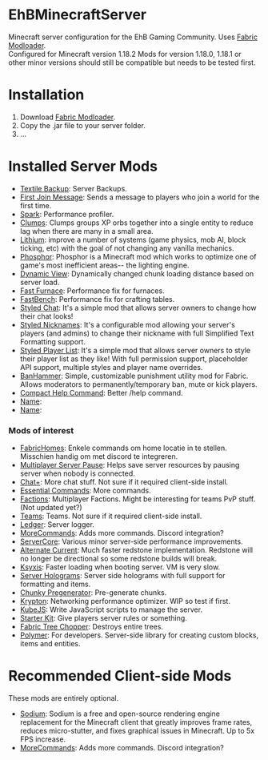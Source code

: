 # EhBMinecraftServer
Minecraft server configuration for the EhB Gaming Community. Uses [Fabric Modloader](https://fabricmc.net/).<br>
Configured for Minecraft version 1.18.2 Mods for version 1.18.0, 1.18.1 or other minor versions should still be compatible but needs to be tested first.<br>


# Installation

1. Download [Fabric Modloader](https://fabricmc.net/).
2. Copy the .jar file to your server folder.
3. ...

# Installed Server Mods
- [Textile Backup](https://www.curseforge.com/minecraft/mc-mods/textile-backup): Server Backups.
- [First Join Message](https://www.curseforge.com/minecraft/mc-mods/first-join-message-fabric): Sends a message to players who join a world for the first time.
- [Spark](https://www.curseforge.com/minecraft/mc-mods/spark): Performance profiler.
- [Clumps](https://www.curseforge.com/minecraft/mc-mods/clumps): Clumps groups XP orbs together into a single entity to reduce lag when there are many in a small area.
- [Lithium](https://modrinth.com/mod/lithium): improve a number of systems (game physics, mob AI, block ticking, etc) with the goal of not changing any vanilla mechanics.
- [Phosphor](https://www.curseforge.com/minecraft/mc-mods/phosphor): Phosphor is a Minecraft mod which works to optimize one of game's most inefficient areas-- the lighting engine.
- [Dynamic View](https://www.curseforge.com/minecraft/mc-mods/dynamic-view): Dynamically changed chunk loading distance based on server load.
- [Fast Furnace](https://www.curseforge.com/minecraft/mc-mods/fast-furnace-for-fabric): Performance fix for furnaces.
- [FastBench](https://www.curseforge.com/minecraft/mc-mods/fastbench-for-fabric): Performance fix for crafting tables.
- [Styled Chat](https://www.curseforge.com/minecraft/mc-mods/styled-chat): It's a simple mod that allows server owners to change how their chat looks!
- [Styled Nicknames](https://www.curseforge.com/minecraft/mc-mods/styled-nicknames): It's a configurable mod allowing your server's players (and admins) to change their nickname with full Simplified Text Formatting support.
- [Styled Player List](https://www.curseforge.com/minecraft/mc-mods/styled-player-list): It's a simple mod that allows server owners to style their player list as they like! With full permission support, placeholder API support, multiple styles and player name overrides.
- [BanHammer](https://www.curseforge.com/minecraft/mc-mods/patboxs-banhammer): Simple, customizable punishment utility mod for Fabric. Allows moderators to permanently/temporary ban, mute or kick players.
- [Compact Help Command](https://www.curseforge.com/minecraft/mc-mods/compact-help-command-fabric): Better /help command.
- [Name](url):
- [Name](url):

### Mods of interest
- [FabricHomes](https://www.curseforge.com/minecraft/mc-mods/fabrichomes): Enkele commands om home locatie in te stellen. Misschien handig om met discord te integreren.
- [Multiplayer Server Pause](https://www.curseforge.com/minecraft/mc-mods/multiplayer-server-pause-fabric): Helps save server resources by pausing server when nobody is connected.
- [Chat+](https://www.curseforge.com/minecraft/mc-mods/chat): More chat stuff. Not sure if it required client-side install.
- [Essential Commands](https://www.curseforge.com/minecraft/mc-mods/essential-commands): More commands.
- [Factions](https://www.curseforge.com/minecraft/mc-mods/factions-fabric): Multiplayer Factions. Might be interesting for teams PvP stuff. (Not updated yet?)
- [Teams](https://www.curseforge.com/minecraft/mc-mods/teams): Teams. Not sure if it required client-side install.
- [Ledger](https://www.curseforge.com/minecraft/mc-mods/ledger): Server logger.
- [MoreCommands](https://www.curseforge.com/minecraft/mc-mods/morecommands): Adds more commands. Discord integration?
- [ServerCore](https://www.curseforge.com/minecraft/mc-mods/servercore): Various minor server-side performance improvements.  
- [Alternate Current](https://www.curseforge.com/minecraft/mc-mods/alternate-current): Much faster redstone implementation. Redstone will no longer be directional so some redstone builds will break.
- [Ksyxis](https://www.curseforge.com/minecraft/mc-mods/ksyxis): Faster loading when booting server. VM is very slow.
- [Server Holograms](https://www.curseforge.com/minecraft/mc-mods/server-holograms): Server side holograms with full support for formatting and items.
- [Chunky Pregenerator](https://www.curseforge.com/minecraft/mc-mods/chunky-pregenerator): Pre-generate chunks.
- [Krypton](https://www.curseforge.com/minecraft/mc-mods/krypton): Networking performance optimizer. WIP so test if first.
- [KubeJS](https://www.curseforge.com/minecraft/mc-mods/kubejs-fabric): Write JavaScript scripts to manage the server.
- [Starter Kit](https://www.curseforge.com/minecraft/mc-mods/starter-kit-fabric): Give players server rules or something.
- [Fabric Tree Chopper](https://www.curseforge.com/minecraft/mc-mods/fabric-tree-chopper): Destroys entire trees.
- [Polymer](https://www.curseforge.com/minecraft/mc-mods/polymer): For developers. Server-side library for creating custom blocks, items and entities.

# Recommended Client-side Mods
These mods are entirely optional.
- [Sodium](https://modrinth.com/mod/sodium): Sodium is a free and open-source rendering engine replacement for the Minecraft client that greatly improves frame rates, reduces micro-stutter, and fixes graphical issues in Minecraft. Up to 5x FPS increase.
- [MoreCommands](https://www.curseforge.com/minecraft/mc-mods/morecommands): Adds more commands. Discord integration?
